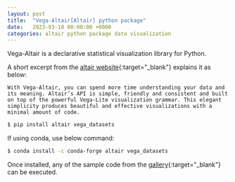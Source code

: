 ```yaml
---
layout: post
title:  "Vega-Altair[Altair] python package"
date:   2023-03-18 00:00:00 +0000
categories: altair python package data visualization
---
```

Vega-Altair is a declarative statistical visualization library for Python.

A short excerpt from the [altair website](https://altair-viz.github.io/){:target="_blank"} explains it as below:

`With Vega-Altair, you can spend more time understanding your data and its meaning. Altair’s API is simple, friendly and consistent and built on top of the powerful Vega-Lite visualization grammar. This elegant simplicity produces beautiful and effective visualizations with a minimal amount of code.`

```bash
$ pip install altair vega_datasets
```

If using conda, use below command:
```bash
$ conda install -c conda-forge altair vega_datasets
```

Once installed, any of the sample code from the [gallery](https://altair-viz.github.io/gallery/index.html#example-gallery){:target="_blank"} can be executed.